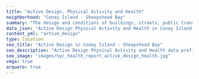 ```yaml
---
title: "Active Design, Physical Activity and Health"
neighborhood: "Coney Island - Sheepshead Bay"
summary: "The design and conditions of buildings, streets, public transportation and parks influence physical activity, use of active transportation and other healthy behavior. A neighborhood's features can also impact the safety of its residents."
data_json: "Active Design Physical Activity and Health in Coney Island - Sheepshead Bay"
content_yml: "active_design"
type: location
seo_title: "Active Design in Coney Island - Sheepshead Bay"
seo_description: "Active Design Physical Activity and Health data profile for the Coney Island - Sheepshead Bay neighborhood of NYC."
seo_image: "images/nyc_health_report_active_design_health.jpg"
vega: true
arquero: true
---
```

